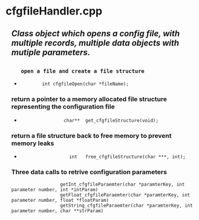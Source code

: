 <h1>cfgfileHandler.cpp</h1>
 
<div style="margin-left: 15px;"><h2><i>
 Class object which opens a config file, with multiple records, multiple data objects with mutiple parameters.
</i><h2>
</div>

<div style="margin-left: 15px;">

<h3> 
       
       open a file and create a file structure
       
</h3>
  
<ul><li>
            
            int cfgfileOpen(char *fileName);
            
</li></ul>

<h3> 
 
return a pointer to a memory allocated file structure representing the configuration file 
 
       
</h3><ul><li> 
  
                    char** 	get_cfgfileStructure(void);
</li></ul>
<h3>  
 return a file structure back to free memory to prevent memory leaks
</h3><ul><li>
  
                      int 	free_cfgfileStructure(char ***, int);
  
</li></ul><h3>  
 Three data calls to retrive configuration parameters
</h3><ul<li>
  
                      getInt_cfgfileParaemter(char *paramterKey, int parameter number, int *intParam)
                      getFloat_cfgfileParaemter(char *paramterKey, int parameter number, float *floatParam)
                      getString_cfgfileParaemter(char *paramterKey, int parameter number, char **strParam)
</ul></li>  

</div>

